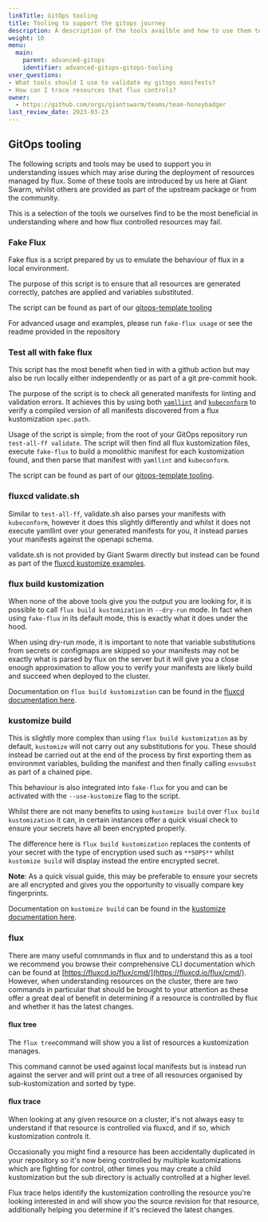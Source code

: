 ```yaml
---
linkTitle: GitOps tooling
title: Tooling to support the gitops journey
description: A description of the tools availble and how to use them to augment the GitOps journey.
weight: 10
menu:
  main:
    parent: advanced-gitops
    identifier: advanced-gitops-gitops-tooling
user_questions:
- What tools should I use to validate my gitops manifests?
- How can I trace resources that flux controls?
owner:
  - https://github.com/orgs/giantswarm/teams/team-honeybadger
last_review_date: 2023-03-23
---
```


## GitOps tooling

The following scripts and tools may be used to support you in understanding issues which may arise during the deployment
of resources managed by flux. Some of these tools are introduced by us here at Giant Swarm, whilst others are provided
as part of the upstream package or from the community.

This is a selection of the tools we ourselves find to be the most beneficial in understanding where and how flux
controlled resources may fail.

### Fake Flux

Fake flux is a script prepared by us to emulate the behaviour of flux in a local environment.

The purpose of this script is to ensure that all resources are generated correctly, patches are applied and variables
substituted.

The script can be found as part of our [gitops-template tooling](https://github.com/giantswarm/gitops-template/tree/main/tools)

For advanced usage and examples, please run `fake-flux usage` or see the readme provided in the repository

### Test all with fake flux

This script has the most benefit when tied in with a github action but may also be run locally either independently or
as part of a git pre-commit hook.

The purpose of the script is to check all generated manifests for linting and validation errors. It achieves this by
using both [`yamllint`](https://github.com/adrienverge/yamllint) and [`kubeconform`](https://github.com/yannh/kubeconform) to verify a compiled version of all manifests discovered from a flux kustomization
`spec.path`.

Usage of the script is simple; from the root of your GitOps repository run `test-all-ff validate`. The script will then
find all flux kustomization files, execute `fake-flux` to build a monolithic manifest for each kustomization found,
and then parse that manifest with `yamllint` and `kubeconform`.

The script can be found as part of our [gitops-template tooling](https://github.com/giantswarm/gitops-template/tree/main/tools).

### fluxcd validate.sh

Similar to `test-all-ff`, validate.sh also parses your manifests with `kubeconform`, however it does this slightly
differently and whilst it does not execute yamllint over your generated manifests for you, it instead parses your
manifests against the openapi schema.

validate.sh is not provided by Giant Swarm directly but instead can be found as part of the [fluxcd kustomize
examples](https://github.com/fluxcd/flux2-kustomize-helm-example/tree/main/scripts).

### flux build kustomization

When none of the above tools give you the output you are looking for, it is possible to call `flux build kustomization`
in `--dry-run` mode. In fact when using `fake-flux` in its default mode, this is exactly what it does under the hood.

When using dry-run mode, it is important to note that variable substitutions from secrets or configmaps are skipped so
your manifests may not be exactly what is parsed by flux on the server but it will give you a close enough approximation
to allow you to verify your manifests are likely build and succeed when deployed to the cluster.

Documentation on `flux build kustomization` can be found in the [fluxcd documentation here](https://fluxcd.io/flux/cmd/flux_build_kustomization/).

### kustomize build

This is slightly more complex than using `flux build kustomization` as by default, `kustomize` will not carry out any
substitutions for you. These should instead be carried out at the end of the process by first exporting them as
environmnt variables, building the manifest and then finally calling `envsubst` as part of a chained pipe.

This behaviour is also integrated into `fake-flux` for you and can be activated with the `--use-kustomize` flag to the
script.

Whilst there are not many benefits to using `kustomize build` over `flux build kustomization` it can, in certain instances
offer a quick visual check to ensure your secrets have all been encrypted properly.

The difference here is `flux build kustomization` replaces the contents of your secret with the type of encryption used
such as `**SOPS**` whilst `kustomize build` will display instead the entire encrypted secret.

__Note__: As a quick visual guide, this may be preferable to ensure your secrets are all encrypted and gives you the opportunity
to visually compare key fingerprints.

Documentation on `kustomize build` can be found in the [kustomize documentation here](https://kubectl.docs.kubernetes.io/references/kustomize/cmd/build/).

### flux

There are many useful comnmands in flux and to understand this as a tool we recommend you browse their comprehensive CLI
documentation which can be found at [https://fluxcd.io/flux/cmd/](https://fluxcd.io/flux/cmd/). However, when
understanding resources on the cluster, there are two commands in particular that should be brought to your attention as
these offer a great deal of benefit in determining if a resource is controlled by flux and whether it has the latest
changes.

#### flux tree

The `flux tree`command will show you a list of resources a kustomization manages.

This command cannot be used against local manifests but is instead run against the server and will print out
a tree of all resources organised by sub-kustomization and sorted by type.

#### flux trace

When looking at any given resource on a cluster, it's not always easy to understand if that resource is controlled via
fluxcd, and if so, which kustomization controls it.

Occasionally you might find a resource has been accidentally duplicated in your repository so it's now being controlled
by multiple kustomizations which are fighting for control, other times you may create a child kustomization but the sub
directory is actually controlled at a higher level.

Flux trace helps identify the kustomization controlling the resource you're looking interested in and will show you
the source revision for that resource, additionally helping you determine if it's recieved the latest changes.
